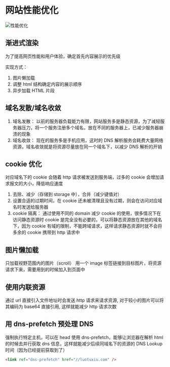 # 网站性能优化

<author-info date="{docsify-updated}"> </author-info>

![性能优化](/src/性能优化.png)

## 渐进式渲染

为了提高网页性能和用户体验，确定首先内容展示的优先级

实现方式：

1. 图片懒加载
2. 调整 html 结构确定内容的展示顺序
3. 异步加载 HTML 片段

## 域名发散/域名收敛

1. 域名发散： 以前的服务器负载能力有限，网站服务多是静态资源，为了减轻服务器压力，将一个服务注册多个域名，放在不同的服务器上，已减少服务器崩溃的现象
2. 域名收敛： 现在的服务多是手机应用，这时的 DNS 解析服务会耗费大量网络资源，域名收敛就是将资源尽量放在同一个域名下，以减少 DNS 解析的开销

## cookie 优化

对应域名下的 cookie 会随着 http 请求被发送到服务端，过多的 cookie 会增加请求报文的大小，降低响应速度

1. 去除、减少（存储到 storage 中），合并（减少键值对）
2. 设置合适的过期时间，在 cookie 还未被清理且没有过期，则会在访问对应域名时发送给服务器
3. cookie 隔离： 通过使用不同的 domain 减少 cookie 的使用，很多情况下在访问静态资源时 cookie 是完全没有必要的，可以将静态资源放在其他的域名下，因为 cookie 有域的限制，不能跨域请求，这样请求静态资源时就不会将多余的 cookie 携带到 http 请求中

## 图片懒加载

只加载视野范围内的图片（scroll）
用一个 image 标签链接到目标图片，将资源请求下来，需要用到的时候加入到页面中

## 使用内联资源

通过 url 直接引入文件地址时会发送 http 请求来请求资源, 对于较小的图片可以将其编码为 base64 直接引用, 这样就能减少 http 请求次数

## 用 dns-prefetch 预处理 DNS

强制执行特定主机，可以在 head 使用 dns-prefetch，能够让浏览器在解析 html 的时候去并行获取 dns 信息，这样就能减少后续同域名下的资源的 DNS Lookup 时间（因为已经提前获取到了）

```html
<link ref="dns-prefetch" href="//luotuxiu.com" />
```
